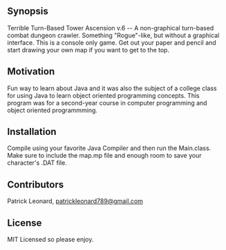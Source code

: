 ## Synopsis

Terrible Turn-Based Tower Ascension v.6 -- A non-graphical turn-based combat dungeon crawler. Something "Rogue"-like, but without a graphical interface. This is a console only game. Get out your paper and pencil and start drawing your own map if you want to get to the top.

## Motivation

Fun way to learn about Java and it was also the subject of a college class for using Java to learn object oriented programming concepts. This program was for a second-year course in computer programming and object oriented programmming. 

## Installation

Compile using your favorite Java Compiler and then run the Main.class. Make sure to include the map.mp file and enough room to save your character's .DAT file.

## Contributors

Patrick Leonard, patrickleonard789@gmail.com

## License

MIT Licensed so please enjoy.